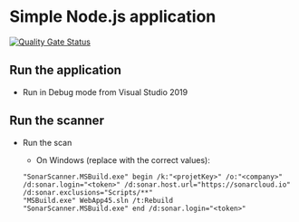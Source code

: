 # Simple Node.js application

[![Quality Gate Status](https://sonarcloud.io/api/project_badges/measure?project=devpro.scannersamples.dotnet.webappmvc&metric=alert_status)](https://sonarcloud.io/dashboard?id=devpro.scannersamples.dotnet.webappmvc)

## Run the application

- Run in Debug mode from Visual Studio 2019

## Run the scanner

- Run the scan
  - On Windows (replace with the correct values):

  ```dos
  "SonarScanner.MSBuild.exe" begin /k:"<projetKey>" /o:"<company>" /d:sonar.login="<token>" /d:sonar.host.url="https://sonarcloud.io" /d:sonar.exclusions="Scripts/**"
  "MSBuild.exe" WebApp45.sln /t:Rebuild
  "SonarScanner.MSBuild.exe" end /d:sonar.login="<token>"
  ```
